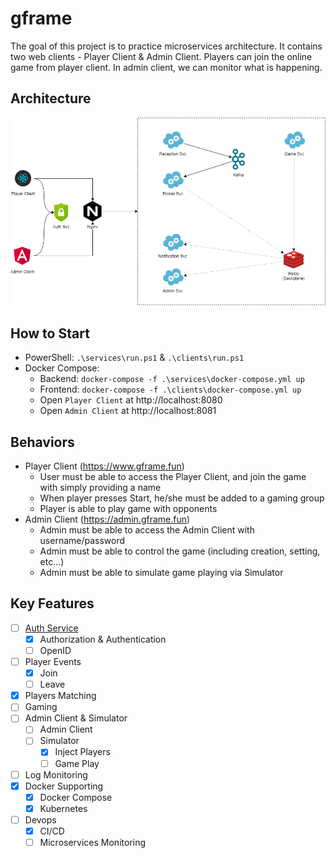 # gframe
The goal of this project is to practice microservices architecture. It contains two web clients - Player Client & Admin Client. 
Players can join the online game from player client. In admin client, we can monitor what is happening.

## Architecture
![Architecture](https://github.com/vincent-scw/gframe/blob/master/gframe.png)

## How to Start
- PowerShell: `.\services\run.ps1` & `.\clients\run.ps1`
- Docker Compose: 
  - Backend: `docker-compose -f .\services\docker-compose.yml up`
  - Frontend: `docker-compose -f .\clients\docker-compose.yml up`
  - Open `Player Client` at http://localhost:8080
  - Open `Admin Client` at http://localhost:8081

## Behaviors
- Player Client (https://www.gframe.fun)
  - User must be able to access the Player Client, and join the game with simply providing a name
  - When player presses Start, he/she must be added to a gaming group
  - Player is able to play game with opponents
- Admin Client (https://admin.gframe.fun)
  - Admin must be able to access the Admin Client with username/password
  - Admin must be able to control the game (including creation, setting, etc...)
  - Admin must be able to simulate game playing via Simulator
  
## Key Features
- [ ] [Auth Service](https://github.com/vincent-scw/gframe/tree/master/services/oauth)
  - [x] Authorization & Authentication
  - [ ] OpenID
- [ ] Player Events
  - [x] Join
  - [ ] Leave
- [x] Players Matching
- [ ] Gaming
- [ ] Admin Client & Simulator
  - [ ] Admin Client
  - [ ] Simulator
    - [x] Inject Players
    - [ ] Game Play
- [ ] Log Monitoring
- [x] Docker Supporting
  - [x] Docker Compose
  - [x] Kubernetes
- [ ] Devops
  - [x] CI/CD
  - [ ] Microservices Monitoring
